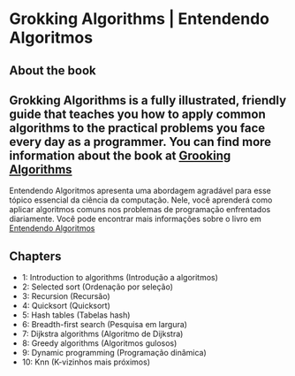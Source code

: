 # Grokking Algorithms | Entendendo Algoritmos

## About the book
Grokking Algorithms is a fully illustrated, friendly guide that teaches you how to apply common algorithms to the practical problems you face every day as a programmer.
You can find more information about the book at [Grooking Algorithms](https://www.amazon.com.br/Grokking-Algorithms-illustrated-programmers-curious/dp/1617292230/ref=asc_df_1617292230/?tag=googleshopp00-20&linkCode=df0&hvadid=379735814613&hvpos=&hvnetw=g&hvrand=2841445059240210991&hvpone=&hvptwo=&hvqmt=&hvdev=c&hvdvcmdl=&hvlocint=&hvlocphy=9047717&hvtargid=pla-436862069177&psc=1)
----------------
Entendendo Algoritmos apresenta uma abordagem agradável para esse tópico essencial da ciência da computação. Nele, você aprenderá como aplicar algoritmos comuns nos problemas de programação enfrentados diariamente.
Você pode encontrar mais informações sobre o livro em [Entendendo Algoritmos](https://www.amazon.com.br/Entendendo-Algoritmos-Ilustrado-Programadores-Curiosos/dp/8575225634/ref=asc_df_8575225634/?tag=googleshopp00-20&linkCode=df0&hvadid=379765802639&hvpos=&hvnetw=g&hvrand=1064165620704257718&hvpone=&hvptwo=&hvqmt=&hvdev=c&hvdvcmdl=&hvlocint=&hvlocphy=9047717&hvtargid=pla-811121403561&psc=1)

## Chapters
- 1: Introduction to algorithms (Introdução a algoritmos)
- 2: Selected sort (Ordenação por seleção)
- 3: Recursion (Recursão)
- 4: Quicksort (Quicksort)
- 5: Hash tables (Tabelas hash)
- 6: Breadth-first search (Pesquisa em largura)
- 7: Dijkstra algorithms (Algoritmo de Dijkstra)
- 8: Greedy algorithms (Algoritmos gulosos)
- 9: Dynamic programming (Programação dinâmica)
- 10: Knn (K-vizinhos mais próximos) 
